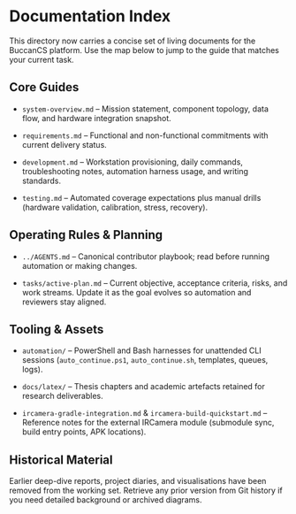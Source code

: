 # Documentation Index

This directory now carries a concise set of living documents for the BuccanCS
platform. Use the map below to jump to the guide that matches your current task.

## Core Guides

- `system-overview.md` – Mission statement, component topology, data flow, and
  hardware integration snapshot.

- `requirements.md` – Functional and non-functional commitments with current
  delivery status.

- `development.md` – Workstation provisioning, daily commands, troubleshooting
  notes, automation harness usage, and writing standards.

- `testing.md` – Automated coverage expectations plus manual drills (hardware
  validation, calibration, stress, recovery).

## Operating Rules & Planning

- `../AGENTS.md` – Canonical contributor playbook; read before running
  automation or making changes.

- `tasks/active-plan.md` – Current objective, acceptance criteria, risks, and
  work streams. Update it as the goal evolves so automation and reviewers stay
  aligned.

## Tooling & Assets

- `automation/` – PowerShell and Bash harnesses for unattended CLI sessions
  (`auto_continue.ps1`, `auto_continue.sh`, templates, queues, logs).

- `docs/latex/` – Thesis chapters and academic artefacts retained for research
  deliverables.

- `ircamera-gradle-integration.md` & `ircamera-build-quickstart.md` – Reference
  notes for the external IRCamera module (submodule sync, build entry points,
  APK locations).

## Historical Material

Earlier deep-dive reports, project diaries, and visualisations have been removed
from the working set. Retrieve any prior version from Git history if you need
detailed background or archived diagrams.

